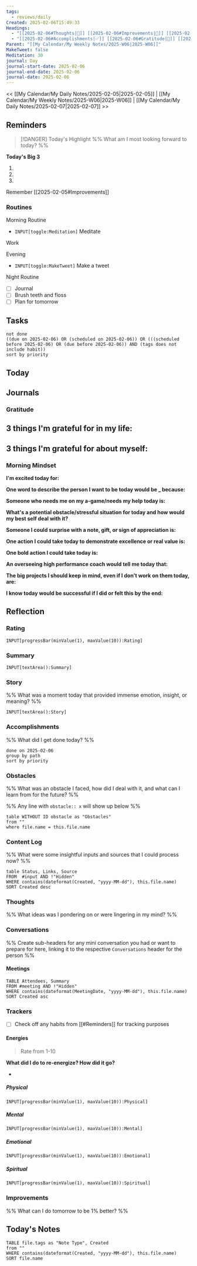 ```yaml
---
tags:
  - reviews/daily
Created: 2025-02-06T15:49:33
Headings:
  - "[[2025-02-06#Thoughts|💭]] [[2025-02-06#Improvements|💪]] [[2025-02-06#Obstacles|🚧]]"
  - "[[2025-02-06#Accomplishments|✅]] [[2025-02-06#Gratitude|🙏]] [[2025-02-06#Content Log|📚]]"
Parent: "[[My Calendar/My Weekly Notes/2025-W06|2025-W06]]"
MakeTweet: false
Meditation: 30
journal: Day
journal-start-date: 2025-02-06
journal-end-date: 2025-02-06
journal-date: 2025-02-06
---
```


<< [[My Calendar/My Daily Notes/2025-02-05|2025-02-05]] | [[My Calendar/My Weekly Notes/2025-W06|2025-W06]] | [[My Calendar/My Daily Notes/2025-02-07|2025-02-07]] >>

## Reminders

> [!DANGER] Today's Highlight
> %% What am I most looking forward to today? %%

**Today's Big 3**

1. 
2. 
3. 

Remember [[2025-02-05#Improvements]]
### Routines

Morning Routine
- `INPUT[toggle:Meditation]` Meditate

Work

Evening
- `INPUT[toggle:MakeTweet]` Make a tweet

Night Routine
- [ ] Journal
- [ ] Brush teeth and floss
- [ ] Plan for tomorrow
## Tasks

```tasks
not done
((due on 2025-02-06) OR (scheduled on 2025-02-06)) OR (((scheduled before 2025-02-06) OR (due before 2025-02-06)) AND (tags does not include habit))
sort by priority
```

## Today

## Journals

### Gratitude

**3 things I'm grateful for in my life:**
- 

**3 things I'm grateful for about myself:**
- 

### Morning Mindset

**I'm excited today for:**

**One word to describe the person I want to be today would be \_ because:**

**Someone who needs me on my a-game/needs my help today is:**

**What's a potential obstacle/stressful situation for today and how would my best self deal with it?**

**Someone I could surprise with a note, gift, or sign of appreciation is:**

**One action I could take today to demonstrate excellence or real value is:**

**One bold action I could take today is:**

**An overseeing high performance coach would tell me today that:**

**The big projects I should keep in mind, even if I don't work on them today, are:**

**I know today would be successful if I did or felt this by the end:**

## Reflection

### Rating

```meta-bind
INPUT[progressBar(minValue(1), maxValue(10)):Rating]
```

### Summary

`INPUT[textArea():Summary]`
### Story

%% What was a moment today that provided immense emotion, insight, or meaning? %%

`INPUT[textArea():Story]`

### Accomplishments

%% What did I get done today? %%

```tasks
done on 2025-02-06
group by path
sort by priority
```

### Obstacles
%% What was an obstacle I faced, how did I deal with it, and what can I learn from for the future? %%

%% Any line with `obstacle:: x` will show up below %%
```dataview
table WITHOUT ID obstacle as "Obstacles"
from ""
where file.name = this.file.name
```
### Content Log
%% What were some insightful inputs and sources that I could process now? %%

```dataview
table Status, Links, Source
FROM  #input AND !"Hidden"
WHERE contains(dateformat(Created, "yyyy-MM-dd"), this.file.name)
SORT Created desc
```
### Thoughts
%% What ideas was I pondering on or were lingering in my mind? %%
### Conversations
%% Create sub-headers for any mini conversation you had or want to prepare for here, linking it to the respective `Conversations` header for the person %%
#### Meetings

```dataview
TABLE Attendees, Summary
FROM #meeting AND !"Hidden"
WHERE contains(dateformat(MeetingDate, "yyyy-MM-dd"), this.file.name)
SORT Created asc
```

### Trackers
- [ ] Check off any habits from [[#Reminders]] for tracking purposes

#### Energies

> Rate from 1-10

**What did I do to re-energize? How did it go?**

- 

##### Physical

```meta-bind
INPUT[progressBar(minValue(1), maxValue(10)):Physical]
```

##### Mental

```meta-bind
INPUT[progressBar(minValue(1), maxValue(10)):Mental]
```

##### Emotional

```meta-bind
INPUT[progressBar(minValue(1), maxValue(10)):Emotional]
```

##### Spiritual

```meta-bind
INPUT[progressBar(minValue(1), maxValue(10)):Spiritual]
```

### Improvements
%% What can I do tomorrow to be 1% better? %%

## Today's Notes

```dataview
TABLE file.tags as "Note Type", Created
from ""
WHERE contains(dateformat(Created, "yyyy-MM-dd"), this.file.name)
SORT file.name
```
